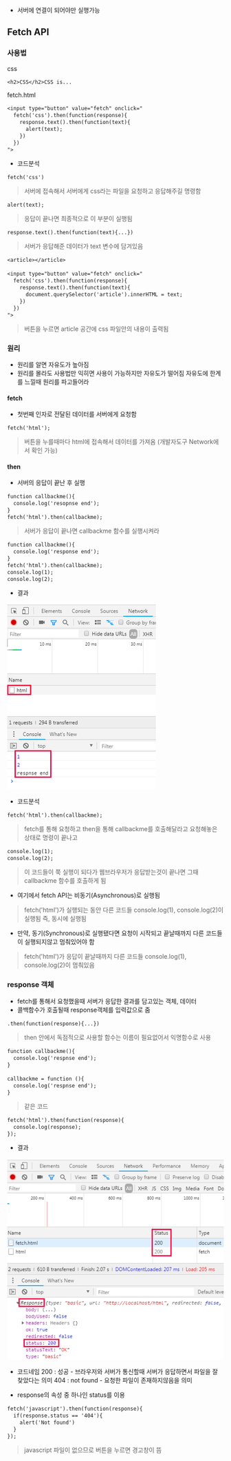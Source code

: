 - 서버에 연결이 되어야만 실행가능
## Fetch API
### 사용법
css
```
<h2>CSS</h2>CSS is...
```
fetch.html
```
<input type="button" value="fetch" onclick="
  fetch('css').then(function(response){ 
    response.text().then(function(text){
      alert(text);
    })
  })
">
```
- 코드분석
```
fetch('css')
```
> 서버에 접속해서 서버에게 css라는 파일을 요청하고 응답해주길 명령함
```
alert(text);
```
> 응답이 끝나면 최종적으로 이 부분이 실행됨
```
response.text().then(function(text){...})
```
> 서버가 응답해준 데이터가 text 변수에 담겨있음
```
<article></article>

<input type="button" value="fetch" onclick="
  fetch('css').then(function(response){ 
    response.text().then(function(text){
      document.querySelector('article').innerHTML = text;
    })
  })
">
```
> 버튼을 누르면 article 공간에 css 파일안의 내용이 출력됨

### 원리
- 원리를 알면 자유도가 높아짐
- 원리를 몰라도 사용법만 익히면 사용이 가능하지만 자유도가 떨어짐 자유도에 한계를 느낄때 원리를 파고들어라

#### fetch
- 첫번째 인자로 전달된 데이터를 서버에게 요청함
```
fetch('html');
```
> 버튼을 누를때마다 html에 접속해서 데이터를 가져옴 (개발자도구 Network에서 확인 가능)

#### then
- 서버의 응답이 끝난 후 실행
```
function callbackme(){
  console.log('resopnse end');
}
fetch('html').then(callbackme);
```
> 서버가 응답이 끝나면 callbackme 함수를 실행시켜라
```
function callbackme(){
  console.log('response end');
}
fetch('html').then(callbackme);
console.log(1);
console.log(2);
```
- 결과

![07](img/07.png)

- 코드분석
```
fetch('html').then(callbackme);
```
> fetch를 통해 요청하고 then을 통해 callbackme를 호출해달라고 요청해놓은 상태로 명령이 끝나고
```
console.log(1);
console.log(2);
```
> 이 코드들이 쭉 실행이 되다가 웹브라우저가 응답받는것이 끝나면 그때 callbackme 함수를 호출하게 됨
- 여기에서 fetch API는 비동기(Asynchronous)로 실행됨
> fetch('html')가 실행되는 동안 다른 코드들 console.log(1), console.log(2)이 실행됨 즉, 동시에 실행됨

- 만약, 동기(Synchronous)로 실행됐다면 요청이 시작되고 끝날때까지 다른 코드들이 실행되지않고 멈춰있어야 함
> fetch('html')가 응답이 끝날때까지 다른 코드들 console.log(1), console.log(2)이 멈춰있음

### response 객체
- fetch를 통해서 요청했을때 서버가 응답한 결과를 담고있는 객체, 데이터
- 콜백함수가 호출될때 response객체를 입력값으로 줌
```
.then(function(response){...})
```
> then 안에서 독점적으로 사용할 함수는 이름이 필요없어서 익명함수로 사용
```
function callbackme(){
  console.log('respnse end');
}

callbackme = function (){
  console.log('respnse end');
}
```
> 같은 코드
```
fetch('html').then(function(response){
  console.log(response);
});
```
- 결과

![08](img/08.png)

- 코드네임
200 : 성공 - 브라우저와 서버가 통신할때 서버가 응답하면서 파일을 잘 찾았다는 의미
404 : not found - 요청한 파일이 존재하지않음을 의미

- response의 속성 중 하나인 status를 이용
```
fetch('javascript').then(function(response){
  if(response.status == '404'){
    alert('Not found')
  }
});
```
> javascript 파일이 없으므로 버튼을 누르면 경고창이 뜸
